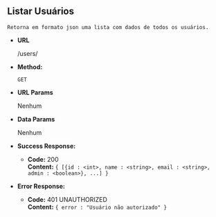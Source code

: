 **Listar Usuários**
----
    Retorna em formato json uma lista com dados de todos os usuários.

* **URL**
    
    /users/

* **Method:**

    `GET` 
  
*  **URL Params**

    Nenhum

* **Data Params**

    Nenhum

* **Success Response:**

  * **Code:** 200 <br />
    **Content:** `{ [{id : <int>, name : <string>, email : <string>, admin : <boolean>}, ...] }`
 
* **Error Response:**

  * **Code:** 401 UNAUTHORIZED <br />
    **Content:** `{ error : "Usuário não autorizado" }`


